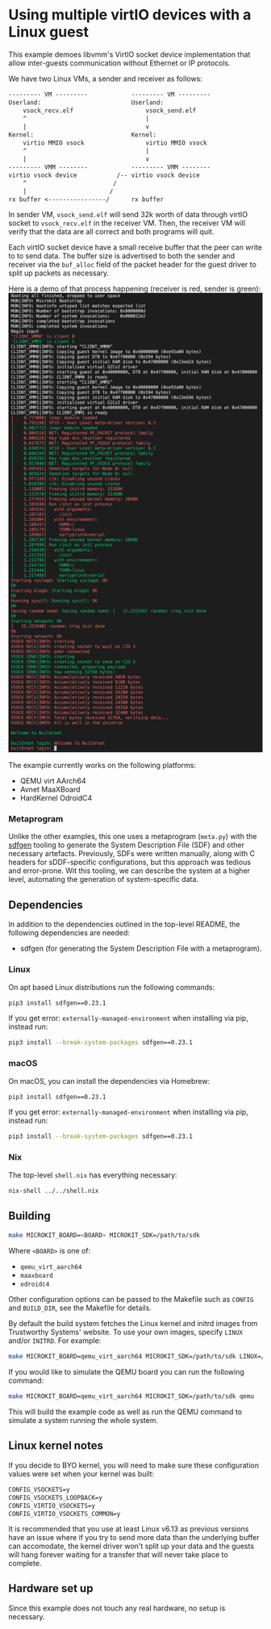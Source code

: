 <!--
     Copyright 2025, UNSW
     SPDX-License-Identifier: CC-BY-SA-4.0
-->

# Using multiple virtIO devices with a Linux guest

This example demoes libvmm's VirtIO socket device implementation that allow
inter-guests communication without Ethernet or IP protocols.

We have two Linux VMs, a sender and receiver as follows:
```
--------- VM ---------            --------- VM ---------
Userland:                         Userland:
    vsock_recv.elf                    vsock_send.elf
    ^                                 |
    |                                 v
Kernel:                           Kernel:
    virtio MMIO vsock                 virtio MMIO vsock
    ^                                 |
    |                                 v
--------- VMM --------            --------- VMM --------
virtio vsock device           /-- virtio vsock device
    ^                        /
    |                       /
rx buffer <----------------/      rx buffer
```

In sender VM, `vsock_send.elf` will send 32k worth of data through virtIO socket
to `vsock_recv.elf` in the receiver VM. Then, the receiver VM will verify that the
data are all correct and both programs will quit.

Each virtIO socket device have a small receive buffer that the peer can write to
to send data. The buffer size is advertised to both the sender and receiver via the
`buf_alloc` field of the packet header for the guest driver to split up packets
as necessary.

Here is a demo of that process happening (receiver is red, sender is green):
![Demo boot log](docs/boot_log.png)

The example currently works on the following platforms:

* QEMU virt AArch64
* Avnet MaaXBoard
* HardKernel OdroidC4

### Metaprogram

Unlike the other examples, this one uses a metaprogram (`meta.py`) with
the [sdfgen](https://github.com/au-ts/microkit_sdf_gen) tooling to generate the
System Description File (SDF) and other necessary artefacts. Previously,
SDFs were written manually, along with C headers for sDDF-specific configurations,
but this approach was tedious and error-prone. Wit this tooling, we can describe
the system at a higher level, automating the generation of system-specific data.

## Dependencies

In addition to the dependencies outlined in the top-level README, the following
dependencies are needed:
* sdfgen (for generating the System Description File with a metaprogram).

### Linux

<!-- TODO bump sdfgen -->
On apt based Linux distributions run the following commands:
```sh
pip3 install sdfgen==0.23.1
```

If you get error: `externally-managed-environment` when installing via pip, instead run:
```sh
pip3 install --break-system-packages sdfgen==0.23.1
```

### macOS

On macOS, you can install the dependencies via Homebrew:
```sh
pip3 install sdfgen==0.23.1
```

If you get error: `externally-managed-environment` when installing via pip, instead run:
```sh
pip3 install --break-system-packages sdfgen==0.23.1
```

### Nix

The top-level `shell.nix` has everything necessary:
```sh
nix-shell ../../shell.nix
```

## Building

```sh
make MICROKIT_BOARD=<BOARD> MICROKIT_SDK=/path/to/sdk
```

Where `<BOARD>` is one of:
* `qemu_virt_aarch64`
* `maaxboard`
* `odroidc4`

Other configuration options can be passed to the Makefile such as `CONFIG`
and `BUILD_DIR`, see the Makefile for details.

By default the build system fetches the Linux kernel and initrd images from
Trustworthy Systems' website. To use your own images, specify `LINUX` and/or
`INITRD`. For example:

```sh
make MICROKIT_BOARD=qemu_virt_aarch64 MICROKIT_SDK=/path/to/sdk LINUX=/path/to/linux INITRD=/path/to/initrd
```

If you would like to simulate the QEMU board you can run the following command:
```sh
make MICROKIT_BOARD=qemu_virt_aarch64 MICROKIT_SDK=/path/to/sdk qemu
```

This will build the example code as well as run the QEMU command to simulate a
system running the whole system.

## Linux kernel notes
If you decide to BYO kernel, you will need to make sure these configuration
values were set when your kernel was built:
```
CONFIG_VSOCKETS=y
CONFIG_VSOCKETS_LOOPBACK=y
CONFIG_VIRTIO_VSOCKETS=y
CONFIG_VIRTIO_VSOCKETS_COMMON=y
```

It is recommended that you use at least Linux v6.13 as previous versions have an
issue where if you try to send more data than the underlying buffer can accomodate,
the kernel driver won't split up your data and the guests will hang forever waiting
for a transfer that will never take place to complete.

## Hardware set up
Since this example does not touch any real hardware, no setup is necessary.